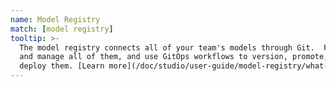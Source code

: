 ```yaml
---
name: Model Registry
match: [model registry]
tooltip: >-
  The model registry connects all of your team's models through Git.  Find, organize,
  and manage all of them, and use GitOps workflows to version, promote, demote, and
  deploy them. [Learn more](/doc/studio/user-guide/model-registry/what-is-a-model-registry).
---
```


